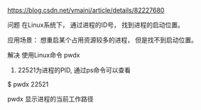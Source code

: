 https://blog.csdn.net/ymaini/article/details/82227680

问题
在Linux系统下， 通过进程的ID号， 找到进程的启动位置。

应用场景： 想重启某个占用资源较多的进程， 但是找不到启动位置。

解决
使用Linux命令 pwdx

1. 22521为进程的PID, 通过ps命令可以查看

$ pwdx 22521

pwdx
显示进程的当前工作路径
